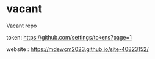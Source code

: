 # vacant
Vacant repo

token: https://github.com/settings/tokens?page=1 

website : https://mdewcm2023.github.io/site-40823152/
